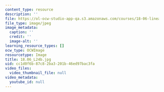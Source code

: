 ```yaml
---
content_type: resource
description: ''
file: https://ol-ocw-studio-app-qa.s3.amazonaws.com/courses/18-06-linear-algebra-spring-2010/cc1d0f6b87c82ba3201b46ed97bac3fa_18.06_L24b.jpg
file_type: image/jpeg
image_metadata:
  caption: ''
  credit: ''
  image-alt: ''
learning_resource_types: []
ocw_type: OCWImage
resourcetype: Image
title: 18.06_L24b.jpg
uid: cc1d0f6b-87c8-2ba3-201b-46ed97bac3fa
video_files:
  video_thumbnail_file: null
video_metadata:
  youtube_id: null
---
```

